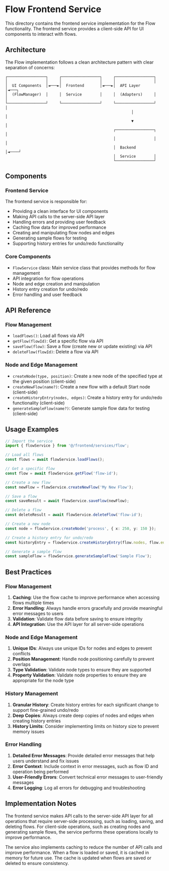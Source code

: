 # Flow Frontend Service

This directory contains the frontend service implementation for the Flow functionality. The frontend service provides a client-side API for UI components to interact with flows.

## Architecture

The Flow implementation follows a clean architecture pattern with clear separation of concerns:

```
┌─────────────────┐     ┌─────────────────┐     ┌─────────────────┐
│                 │     │                 │     │                 │
│  UI Components  │◄───►│  Frontend       │◄───►│  API Layer      │◄───┐
│  (FlowManager)  │     │  Service        │     │  (Adapters)     │    │
└─────────────────┘     └─────────────────┘     └─────────────────┘    │
                                                        │               │
                                                        ▼               │
                                                ┌─────────────────┐     │
                                                │                 │     │
                                                │  Backend        │◄────┘
                                                │  Service        │
                                                └─────────────────┘
```

## Components

### Frontend Service

The frontend service is responsible for:

- Providing a clean interface for UI components
- Making API calls to the server-side API layer
- Handling errors and providing user feedback
- Caching flow data for improved performance
- Creating and manipulating flow nodes and edges
- Generating sample flows for testing
- Supporting history entries for undo/redo functionality

### Core Components

- `FlowService` class: Main service class that provides methods for flow management
- API integration for flow operations
- Node and edge creation and manipulation
- History entry creation for undo/redo
- Error handling and user feedback

## API Reference

### Flow Management

- `loadFlows()`: Load all flows via API
- `getFlow(flowId)`: Get a specific flow via API
- `saveFlow(flow)`: Save a flow (create new or update existing) via API
- `deleteFlow(flowId)`: Delete a flow via API

### Node and Edge Management

- `createNode(type, position)`: Create a new node of the specified type at the given position (client-side)
- `createNewFlow(name?)`: Create a new flow with a default Start node (client-side)
- `createHistoryEntry(nodes, edges)`: Create a history entry for undo/redo functionality (client-side)
- `generateSampleFlow(name?)`: Generate sample flow data for testing (client-side)

## Usage Examples

```typescript
// Import the service
import { flowService } from '@/frontend/services/flow';

// Load all flows
const flows = await flowService.loadFlows();

// Get a specific flow
const flow = await flowService.getFlow('flow-id');

// Create a new flow
const newFlow = flowService.createNewFlow('My New Flow');

// Save a flow
const saveResult = await flowService.saveFlow(newFlow);

// Delete a flow
const deleteResult = await flowService.deleteFlow('flow-id');

// Create a new node
const node = flowService.createNode('process', { x: 250, y: 150 });

// Create a history entry for undo/redo
const historyEntry = flowService.createHistoryEntry(flow.nodes, flow.edges);

// Generate a sample flow
const sampleFlow = flowService.generateSampleFlow('Sample Flow');
```

## Best Practices

### Flow Management

1. **Caching**: Use the flow cache to improve performance when accessing flows multiple times
2. **Error Handling**: Always handle errors gracefully and provide meaningful error messages to users
3. **Validation**: Validate flow data before saving to ensure integrity
4. **API Integration**: Use the API layer for all server-side operations

### Node and Edge Management

1. **Unique IDs**: Always use unique IDs for nodes and edges to prevent conflicts
2. **Position Management**: Handle node positioning carefully to prevent overlaps
3. **Type Validation**: Validate node types to ensure they are supported
4. **Property Validation**: Validate node properties to ensure they are appropriate for the node type

### History Management

1. **Granular History**: Create history entries for each significant change to support fine-grained undo/redo
2. **Deep Copies**: Always create deep copies of nodes and edges when creating history entries
3. **History Limits**: Consider implementing limits on history size to prevent memory issues

### Error Handling

1. **Detailed Error Messages**: Provide detailed error messages that help users understand and fix issues
2. **Error Context**: Include context in error messages, such as flow ID and operation being performed
3. **User-Friendly Errors**: Convert technical error messages to user-friendly messages
4. **Error Logging**: Log all errors for debugging and troubleshooting

## Implementation Notes

The frontend service makes API calls to the server-side API layer for all operations that require server-side processing, such as loading, saving, and deleting flows. For client-side operations, such as creating nodes and generating sample flows, the service performs these operations locally to improve performance.

The service also implements caching to reduce the number of API calls and improve performance. When a flow is loaded or saved, it is cached in memory for future use. The cache is updated when flows are saved or deleted to ensure consistency.
